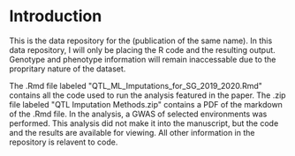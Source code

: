 # Introduction
This is the data repository for the (publication of the same name). In this data repository, I will only be placing the R code and the resulting output. Genotype and phenotype information will remain inaccessable due to the propritary nature of the 
dataset.

The .Rmd file labeled "QTL_ML_Imputations_for_SG_2019_2020.Rmd" contains all the code used to run the analysis featured in the paper. The .zip file labeled "QTL Imputation Methods.zip" contains a PDF of the markdown of the .Rmd file. In the analysis, a GWAS of selected environments was performed. This analysis did not make it into the manuscript, but the code and the results are available for viewing. All other information in the repository is relavent to code.
